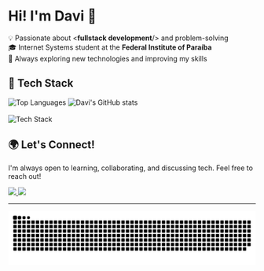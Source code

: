# Hi! I'm Davi 👋

💡 Passionate about <**fullstack development**/> and problem-solving<br>
🎓 Internet Systems student at the **Federal Institute of Paraíba**<br>
📖 Always exploring new technologies and improving my skills

## 🚀 Tech Stack  

<div>
  <img height=170 src="https://github-readme-stats.vercel.app/api/top-langs/?username=davicesarm&layout=compact&langs_count=10&theme=tokyonight&border_color=2f353d" alt="Top Languages">
  <img height=170 src="https://github-readme-stats.vercel.app/api?username=davicesarm&show_icons=true&theme=tokyonight&border_color=2f353d" alt="Davi's GitHub stats"/>
</div>
<br>
<img src="https://skillicons.dev/icons?i=python,flask,postgres,ts,next,tailwind,unity,cs,cpp" alt="Tech Stack"/>

## 🌍 Let's Connect!  
I'm always open to learning, collaborating, and discussing tech. Feel free to reach out!

<a href="https://www.linkedin.com/in/davicesar">
  <img src="https://img.shields.io/badge/LinkedIn-0077B5?style=for-the-badge&logo=linkedin&logoColor=white">
</a>
<a href="mailto:davicesarmorais@gmail.com">
  <img src="https://img.shields.io/badge/Gmail-D14836?style=for-the-badge&logo=gmail&logoColor=white">
</a>

---

<!-- GitHub Contribution Snake Animation -->
<picture>
  <source media="(prefers-color-scheme: dark)" srcset="https://raw.githubusercontent.com/platane/snk/output/github-contribution-grid-snake-dark.svg"/>
  <source media="(prefers-color-scheme: light)" srcset="https://raw.githubusercontent.com/platane/snk/output/github-contribution-grid-snake.svg"/>
  <img alt="GitHub Contribution Grid Snake Animation" src="https://raw.githubusercontent.com/platane/snk/output/github-contribution-grid-snake.svg"/>
</picture>
